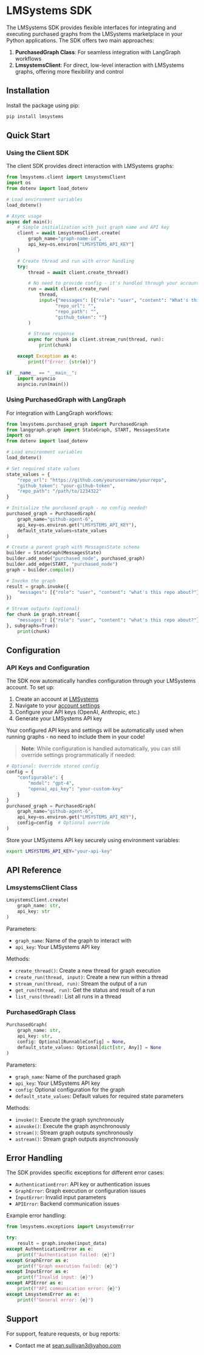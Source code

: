 # LMSystems SDK

The LMSystems SDK provides flexible interfaces for integrating and executing purchased graphs from the LMSystems marketplace in your Python applications. The SDK offers two main approaches:

1. **PurchasedGraph Class**: For seamless integration with LangGraph workflows
2. **LmsystemsClient**: For direct, low-level interaction with LMSystems graphs, offering more flexibility and control

## Installation

Install the package using pip:

```bash
pip install lmsystems
```

## Quick Start

### Using the Client SDK

The client SDK provides direct interaction with LMSystems graphs:

```python
from lmsystems.client import LmsystemsClient
import os
from dotenv import load_dotenv

# Load environment variables
load_dotenv()

# Async usage
async def main():
    # Simple initialization with just graph name and API key
    client = await LmsystemsClient.create(
        graph_name="graph-name-id",
        api_key=os.environ["LMSYSTEMS_API_KEY"]
    )

    # Create thread and run with error handling
    try:
        thread = await client.create_thread()

        # No need to provide config - it's handled through your account settings
        run = await client.create_run(
            thread,
            input={"messages": [{"role": "user", "content": "What's this repo about?"}],
                  "repo_url": "",
                  "repo_path": "",
                  "github_token": ""}
        )

        # Stream response
        async for chunk in client.stream_run(thread, run):
            print(chunk)

    except Exception as e:
        print(f"Error: {str(e)}")

if __name__ == "__main__":
    import asyncio
    asyncio.run(main())
```

### Using PurchasedGraph with LangGraph

For integration with LangGraph workflows:

```python
from lmsystems.purchased_graph import PurchasedGraph
from langgraph.graph import StateGraph, START, MessagesState
import os
from dotenv import load_dotenv

# Load environment variables
load_dotenv()

# Set required state values
state_values = {
    "repo_url": "https://github.com/yourusername/yourrepo",
    "github_token": "your-github-token",
    "repo_path": "/path/to/1234322"
}

# Initialize the purchased graph - no config needed!
purchased_graph = PurchasedGraph(
    graph_name="github-agent-6",
    api_key=os.environ.get("LMSYSTEMS_API_KEY"),
    default_state_values=state_values
)

# Create a parent graph with MessagesState schema
builder = StateGraph(MessagesState)
builder.add_node("purchased_node", purchased_graph)
builder.add_edge(START, "purchased_node")
graph = builder.compile()

# Invoke the graph
result = graph.invoke({
    "messages": [{"role": "user", "content": "what's this repo about?"}]
})

# Stream outputs (optional)
for chunk in graph.stream({
    "messages": [{"role": "user", "content": "what's this repo about?"}]
}, subgraphs=True):
    print(chunk)
```

## Configuration

### API Keys and Configuration
The SDK now automatically handles configuration through your LMSystems account. To set up:

1. Create an account at [LMSystems](https://www.lmsystems.ai)
2. Navigate to your [account settings](https://www.lmsystems.ai/account)
3. Configure your API keys (OpenAI, Anthropic, etc.)
4. Generate your LMSystems API key

Your configured API keys and settings will be automatically used when running graphs - no need to include them in your code!

> **Note**: While configuration is handled automatically, you can still override settings programmatically if needed:
```python
# Optional: Override stored config
config = {
    "configurable": {
        "model": "gpt-4",
        "openai_api_key": "your-custom-key"
    }
}
purchased_graph = PurchasedGraph(
    graph_name="github-agent-6",
    api_key=os.environ.get("LMSYSTEMS_API_KEY"),
    config=config  # Optional override
)
```

Store your LMSystems API key securely using environment variables:
```bash
export LMSYSTEMS_API_KEY="your-api-key"
```

## API Reference

### LmsystemsClient Class

```python
LmsystemsClient.create(
    graph_name: str,
    api_key: str
)
```

Parameters:
- `graph_name`: Name of the graph to interact with
- `api_key`: Your LMSystems API key

Methods:
- `create_thread()`: Create a new thread for graph execution
- `create_run(thread, input)`: Create a new run within a thread
- `stream_run(thread, run)`: Stream the output of a run
- `get_run(thread, run)`: Get the status and result of a run
- `list_runs(thread)`: List all runs in a thread

### PurchasedGraph Class

```python
PurchasedGraph(
    graph_name: str,
    api_key: str,
    config: Optional[RunnableConfig] = None,
    default_state_values: Optional[dict[str, Any]] = None
)
```

Parameters:
- `graph_name`: Name of the purchased graph
- `api_key`: Your LMSystems API key
- `config`: Optional configuration for the graph
- `default_state_values`: Default values for required state parameters

Methods:
- `invoke()`: Execute the graph synchronously
- `ainvoke()`: Execute the graph asynchronously
- `stream()`: Stream graph outputs synchronously
- `astream()`: Stream graph outputs asynchronously

## Error Handling

The SDK provides specific exceptions for different error cases:
- `AuthenticationError`: API key or authentication issues
- `GraphError`: Graph execution or configuration issues
- `InputError`: Invalid input parameters
- `APIError`: Backend communication issues

Example error handling:
```python
from lmsystems.exceptions import LmsystemsError

try:
    result = graph.invoke(input_data)
except AuthenticationError as e:
    print(f"Authentication failed: {e}")
except GraphError as e:
    print(f"Graph execution failed: {e}")
except InputError as e:
    print(f"Invalid input: {e}")
except APIError as e:
    print(f"API communication error: {e}")
except LmsystemsError as e:
    print(f"General error: {e}")
```

## Support

For support, feature requests, or bug reports:
- Contact me at sean.sullivan3@yahoo.com